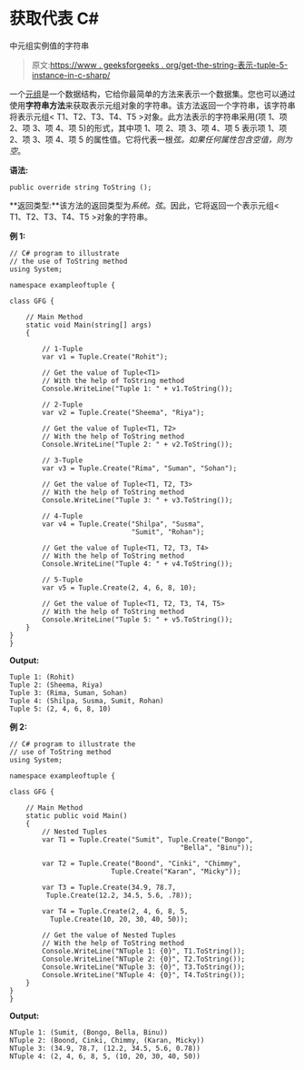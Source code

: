 # 获取代表 C#

中元组<t1>实例值的字符串</t1>

> 原文:[https://www . geeksforgeeks . org/get-the-string-表示-tuple-5-instance-in-c-sharp/](https://www.geeksforgeeks.org/getting-the-string-that-represent-the-value-of-the-tuple-5-instance-in-c-sharp/)

一个[元组](https://www.geeksforgeeks.org/c-sharp-tuple/)是一个数据结构，它给你最简单的方法来表示一个数据集。您也可以通过使用**字符串方法**来获取表示元组对象的字符串。该方法返回一个字符串，该字符串将表示元组< T1、T2、T3、T4、T5 >对象。此方法表示的字符串采用(项 1、项 2、项 3、项 4、项 5)的形式，其中项 1、项 2、项 3、项 4、项 5 表示项 1、项 2、项 3、项 4、项 5 的属性值。它将代表一根*弦。如果任何属性包含空值，则为空*。

**语法:**

```
public override string ToString ();
```

**返回类型:**该方法的返回类型为*系统。弦*。因此，它将返回一个表示元组< T1、T2、T3、T4、T5 >对象的字符串。

**例 1:**

```
// C# program to illustrate 
// the use of ToString method
using System;

namespace exampleoftuple {

class GFG {

    // Main Method
    static void Main(string[] args)
    {   

        // 1-Tuple
        var v1 = Tuple.Create("Rohit");

        // Get the value of Tuple<T1>
        // With the help of ToString method
        Console.WriteLine("Tuple 1: " + v1.ToString());

        // 2-Tuple
        var v2 = Tuple.Create("Sheema", "Riya");

        // Get the value of Tuple<T1, T2>
        // With the help of ToString method
        Console.WriteLine("Tuple 2: " + v2.ToString());

        // 3-Tuple
        var v3 = Tuple.Create("Rima", "Suman", "Sohan");

        // Get the value of Tuple<T1, T2, T3>
        // With the help of ToString method
        Console.WriteLine("Tuple 3: " + v3.ToString());

        // 4-Tuple
        var v4 = Tuple.Create("Shilpa", "Susma",
                              "Sumit", "Rohan");

        // Get the value of Tuple<T1, T2, T3, T4>
        // With the help of ToString method
        Console.WriteLine("Tuple 4: " + v4.ToString());

        // 5-Tuple
        var v5 = Tuple.Create(2, 4, 6, 8, 10);

        // Get the value of Tuple<T1, T2, T3, T4, T5>
        // With the help of ToString method
        Console.WriteLine("Tuple 5: " + v5.ToString());
    }
}
}
```

**Output:**

```
Tuple 1: (Rohit)
Tuple 2: (Sheema, Riya)
Tuple 3: (Rima, Suman, Sohan)
Tuple 4: (Shilpa, Susma, Sumit, Rohan)
Tuple 5: (2, 4, 6, 8, 10)

```

**例 2:**

```
// C# program to illustrate the
// use of ToString method
using System;

namespace exampleoftuple {

class GFG {

    // Main Method
    static public void Main()
    {
        // Nested Tuples
        var T1 = Tuple.Create("Sumit", Tuple.Create("Bongo",
                                          "Bella", "Binu"));

        var T2 = Tuple.Create("Boond", "Cinki", "Chimmy",
                         Tuple.Create("Karan", "Micky"));

        var T3 = Tuple.Create(34.9, 78.7, 
         Tuple.Create(12.2, 34.5, 5.6, .78));

        var T4 = Tuple.Create(2, 4, 6, 8, 5,
          Tuple.Create(10, 20, 30, 40, 50));

        // Get the value of Nested Tuples
        // With the help of ToString method
        Console.WriteLine("NTuple 1: {0}", T1.ToString());
        Console.WriteLine("NTuple 2: {0}", T2.ToString());
        Console.WriteLine("NTuple 3: {0}", T3.ToString());
        Console.WriteLine("NTuple 4: {0}", T4.ToString());
    }
}
}
```

**Output:**

```
NTuple 1: (Sumit, (Bongo, Bella, Binu))
NTuple 2: (Boond, Cinki, Chimmy, (Karan, Micky))
NTuple 3: (34.9, 78.7, (12.2, 34.5, 5.6, 0.78))
NTuple 4: (2, 4, 6, 8, 5, (10, 20, 30, 40, 50))

```